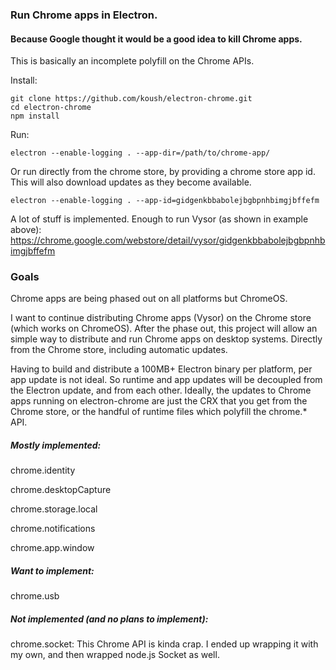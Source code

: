 ### Run Chrome apps in Electron.
#### Because Google thought it would be a good idea to kill Chrome apps.

This is basically an incomplete polyfill on the Chrome APIs.

Install:
```
git clone https://github.com/koush/electron-chrome.git
cd electron-chrome
npm install
```

Run:
```
electron --enable-logging . --app-dir=/path/to/chrome-app/
```

Or run directly from the chrome store, by providing a chrome store app id.
This will also download updates as they become available.

```
electron --enable-logging . --app-id=gidgenkbbabolejbgbpnhbimgjbffefm
```

A lot of stuff is implemented. Enough to run Vysor (as shown in example above):
https://chrome.google.com/webstore/detail/vysor/gidgenkbbabolejbgbpnhbimgjbffefm



### Goals
Chrome apps are being phased out on all platforms but ChromeOS.

I want to continue distributing Chrome apps (Vysor) on the Chrome store (which works on ChromeOS). After the phase out, this project will allow an simple way to distribute and run Chrome apps on desktop systems. Directly from the Chrome store, including automatic updates.

Having to build and distribute a 100MB+ Electron binary per platform, per app update is not ideal. So runtime and app updates will be decoupled from the Electron update, and from each other. Ideally, the updates to Chrome apps running on electron-chrome
are just the CRX that you get from the Chrome store, or the handful of runtime files which polyfill the chrome.* API.

##### Mostly implemented:

chrome.identity

chrome.desktopCapture

chrome.storage.local

chrome.notifications

chrome.app.window

##### Want to implement:

chrome.usb

##### Not implemented (and no plans to implement):

chrome.socket: This Chrome API is kinda crap. I ended up wrapping it with my own, and then wrapped node.js Socket as well.
